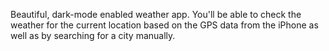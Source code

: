 Beautiful, dark-mode enabled weather app. You'll be able to check the weather for the current location based on the GPS data from the iPhone as well as by searching for a city manually. 
